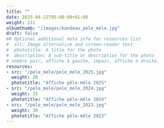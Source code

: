 ```yaml
---
title: ""
date: 2025-04-22T05:00:00+01:00
weight: 211
albumthumb: "/images/bandeau_pele_mele.jpg"
draft: false
## Optional additional meta info for resources list
#  alt: Image alternative and screen-reader text
#  phototitle: A title for the photo
#  description: A sub-title or description for the photo
# nombre pair, affiche à gauche, impair, affiche à droite.
resources:
- src: "/pele_mele/pele_mele_2025.jpg"
  weight: 20
  phototitle: "Affiche pêle-mêle 2025"
- src: "/pele_mele/pele_mele_2024.jpg"
  weight: 25
  phototitle: "Affiche pêle-mêle 2024"
- src: "/pele_mele/pele_mele_2023.jpg"
  weight: 30
  phototitle: "Affiche pêle-mêle 2023"
---
```

